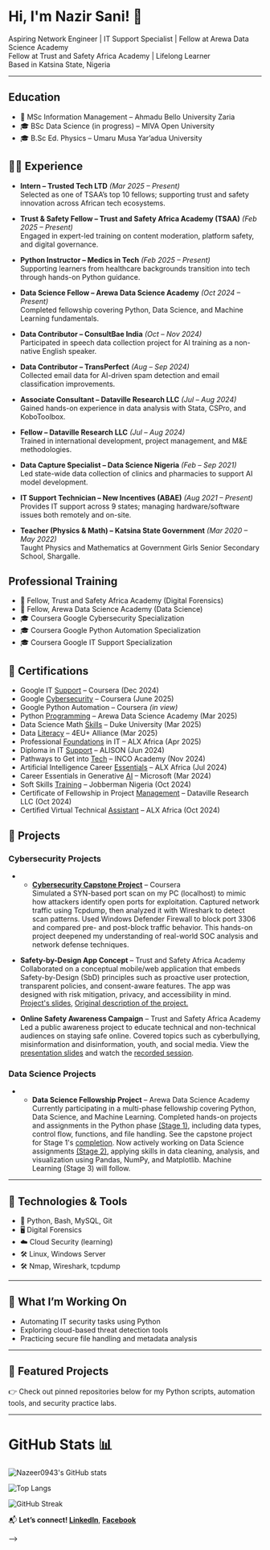 # Hi, I'm Nazir Sani! 👋

Aspiring Network Engineer | IT Support Specialist | Fellow at Arewa Data Science Academy   
Fellow at Trust and Safety Africa Academy | Lifelong Learner  
Based in Katsina State, Nigeria

---

## Education
- 📘 MSc Information Management – Ahmadu Bello University Zaria
- 🎓 BSc Data Science (in progress) – MIVA Open University
- 🎓 B.Sc Ed. Physics  – Umaru Musa Yar’adua University
## 👨‍💻 Experience

- **Intern – Trusted Tech LTD** *(Mar 2025 – Present)*  
  Selected as one of TSAA’s top 10 fellows; supporting trust and safety innovation across African tech ecosystems.

- **Trust & Safety Fellow – Trust and Safety Africa Academy (TSAA)** *(Feb 2025 – Present)*  
  Engaged in expert-led training on content moderation, platform safety, and digital governance.

- **Python Instructor – Medics in Tech** *(Feb 2025 – Present)*  
  Supporting learners from healthcare backgrounds transition into tech through hands-on Python guidance.

- **Data Science Fellow – Arewa Data Science Academy** *(Oct 2024 – Present)*  
  Completed fellowship covering Python, Data Science, and Machine Learning fundamentals.

- **Data Contributor – ConsultBae India** *(Oct – Nov 2024)*  
  Participated in speech data collection project for AI training as a non-native English speaker.

- **Data Contributor – TransPerfect** *(Aug – Sep 2024)*  
  Collected email data for AI-driven spam detection and email classification improvements.

- **Associate Consultant – Dataville Research LLC** *(Jul – Aug 2024)*  
  Gained hands-on experience in data analysis with Stata, CSPro, and KoboToolbox.

- **Fellow – Dataville Research LLC** *(Jul – Aug 2024)*  
  Trained in international development, project management, and M&E methodologies.

- **Data Capture Specialist – Data Science Nigeria** *(Feb – Sep 2021)*  
  Led state-wide data collection of clinics and pharmacies to support AI model development.

- **IT Support Technician – New Incentives (ABAE)** *(Aug 2021 – Present)*  
  Provides IT support across 9 states; managing hardware/software issues both remotely and on-site.

- **Teacher (Physics & Math) – Katsina State Government** *(Mar 2020 – May 2022)*  
  Taught Physics and Mathematics at Government Girls Senior Secondary School, Shargalle.
## Professional Training
- 🔐 Fellow, Trust and Safety Africa Academy (Digital Forensics)
- 🔐 Fellow, Arewa Data Science Academy (Data Science)
- 🎓 Coursera Google Cybersecurity Specialization
- 🎓 Coursera Google Python Automation Specialization
- 🎓 Coursera Google IT Support Specialization
  
## 📜 Certifications
- Google IT [Support](https://www.credly.com/badges/7a3cf510-237b-4ed4-9737-76845ebfe95f/linked_in_profile) – Coursera (Dec 2024)  
- Google [Cybersecurity](https://www.credly.com/badges/00fa59fc-721f-42a3-b35c-e43eb7d682d3/linked_in_profile) – Coursera (June 2025)
- Google Python Automation – Coursera *(in view)*  
- Python [Programming](https://drive.google.com/file/d/15bW_wvIyA0BjjHP0gPK25q90PuvdYMJ2/view?usp=sharing) – Arewa Data Science Academy (Mar 2025)  
- Data Science Math [Skills](https://www.coursera.org/account/accomplishments/verify/Y7XZFNNASNT4) – Duke University (Mar 2025)  
- Data [Literacy](https://www.coursera.org/account/accomplishments/records/6DQVJUZKRZPU) – 4EU+ Alliance (Mar 2025)  
- Professional [Foundations](https://drive.google.com/file/d/1kUbPpMmwwSMBmsFoRcBEo0995MPu59DG/view?usp=drive_link) in IT – ALX Africa (Apr 2025)  
- Diploma in IT [Support](https://alison.com/certification/check/2y10RLzOkJLdROPYTkkveuK0OOe8xXuApvnq09UOjEc3Fxllm0c9Jue) – ALISON (Jun 2024)  
- Pathways to Get into [Tech](https://pathways-learn.inco-group.co/en/component/splms/?view=shareawards&tmpl=component&share_id=1849&item=certificate) – INCO Academy (Nov 2024)  
- Artificial Intelligence Career [Essentials](https://drive.google.com/file/d/1GZ0MotyZ1lZep0r5VxmU1lzpCKORfEpz/view?usp=sharing) – ALX Africa (Jul 2024)  
- Career Essentials in Generative [AI](2c43d8448d054c8ce2afcd5cfa5115d007f9547d4fad419eec24b351ac1891d1) – Microsoft (Mar 2024)  
- Soft Skills [Training](https://drive.google.com/file/d/1lhKb3VWQPfkwGVJANLAsrdNawvbQKizx/view?usp=drivesdk) – Jobberman Nigeria (Oct 2024)  
- Certificate of Fellowship in Project [Management](https://drive.google.com/file/d/1pwhxUy8EK1zkGL3YH2awJwpYs0Fem8fz/view?usp=sharing) – Dataville Research LLC (Oct 2024)  
- Certified Virtual Technical [Assistant](https://drive.google.com/file/d/1TaIUiuBHEnch_rRKemX-aW9SGSG2B7Zq/view?usp=sharing) – ALX Africa (Oct 2024)
## 🚀 Projects
###  Cybersecurity Projects

- - **[Cybersecurity Capstone Project](https://github.com/Nazeer0943/Cybersecurity-capstone-scan)** – Coursera  
  Simulated a SYN-based port scan on my PC (localhost) to mimic how attackers identify open ports for exploitation. Captured network traffic using Tcpdump, then analyzed it with Wireshark to detect scan patterns. Used Windows Defender Firewall to block port 3306 and compared pre- and post-block traffic behavior. This hands-on project deepened my understanding of real-world SOC analysis and network defense techniques.

- **Safety-by-Design App Concept** – Trust and Safety Africa Academy  
  Collaborated on a conceptual mobile/web application that embeds Safety-by-Design (SbD) principles such as proactive user protection, transparent policies, and consent-aware features. The app was designed with risk mitigation, privacy, and accessibility in mind. [Project's slides](https://gamma.app/docs/Afrique-Whistle-A-Safety-by-Design-App-for-African-Youth-1mrr21k77uwesty), [Original description of the project.](https://docs.google.com/document/d/1oj8ScgUGKQkCsEC_jEGznINjHXfOkMylBYEd-ie5K2Q/edit?tab=t.0)

- **Online Safety Awareness Campaign** – Trust and Safety Africa Academy  
  Led a public awareness project to educate technical and non-technical audiences on staying safe online. Covered topics such as cyberbullying, misinformation and disinformation, youth, and social media. View the [presentation slides](https://gamma.app/docs/Safe-and-Smart-Online-Empowering-Teens-for-a-Safer-Digital-Future-v4g2yl1odnd15jd?mode=doc) and watch the [recorded session](https://www.loom.com/share/fd77325b6ec7488bae2e1591e837332d?sid=e91659df-3003-4877-b82e-4f8f0030f587).





###  Data Science Projects

- - **Data Science Fellowship Project** – Arewa Data Science Academy  
  Currently participating in a multi-phase fellowship covering Python, Data Science, and Machine Learning. Completed hands-on projects and assignments in the Python phase [(Stage 1)](https://github.com/Nazeer0943/Assignments_Arewa_DS), including data types, control flow, functions, and file handling. See the capstone project for Stage 1's [completion](https://github.com/Nazeer0943/My_Arewa_Data_Science_Capstone_Project). Now actively working on Data Science assignments [(Stage 2)](https://github.com/Nazeer0943/AREWA-DATA-SCIENCE-STAGE-2-ASSIGNEMENTS), applying skills in data cleaning, analysis, and visualization using Pandas, NumPy, and Matplotlib. Machine Learning (Stage 3) will follow.




---

## 🧰 Technologies & Tools

- 🐍 Python, Bash, MySQL, Git
- 🖥️ Digital Forensics 
- ☁️ Cloud Security (learning)
- 🛠️ Linux, Windows Server
-  🛠️ Nmap, Wireshark, tcpdump

---

## 🚀 What I’m Working On
- Automating IT security tasks using Python
- Exploring cloud-based threat detection tools
- Practicing secure file handling and metadata analysis

---

## 📌 Featured Projects

👉 Check out pinned repositories below for my Python scripts, automation tools, and security practice labs.

---


  
# GitHub Stats 📊

![Nazeer0943's GitHub stats](https://github-readme-stats.vercel.app/api?username=Nazeer0943&show_icons=true&theme=radical)

![Top Langs](https://github-readme-stats.vercel.app/api/top-langs/?username=Nazeer0943&layout=compact&theme=radical)

![GitHub Streak](https://streak-stats.demolab.com/?user=Nazeer0943&theme=radical)




  
📬 **Let’s connect! [LinkedIn](https://www.linkedin.com/in/nazyr0943/)**, **[Facebook](https://www.facebook.com/nibrahimaliyu)**

-->

